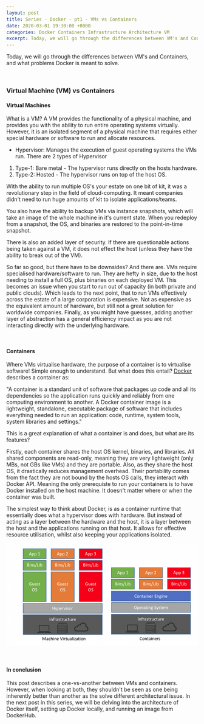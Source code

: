 ```yaml
---
layout: post
title: Series - Docker - pt1 - VMs vs Containers
date: 2020-03-01 19:30:00 +0000
categories: Docker Containers Infrastructure Architecture VM
excerpt: Today, we will go through the differences between VM's and Containers, and what problems Docker is meant to solve.
---
```


Today, we will go through the differences between VM's and Containers, and what problems Docker is meant to solve.

<br>

### Virtual Machine (VM) vs Containers

#### Virtual Machines
What is a VM? A VM provides the functionality of a physical machine, and provides you with the ability to run entire operating systems virtually. However, it is an isolated segment of a physical machine that requires either special hardware or software to run and allocate resources.

- Hypervisor: Manages the execution of guest operating systems the VMs run. There are 2 types of Hypervisor
1. Type-1: Bare metal - The hypervisor runs directly on the hosts hardware.
2. Type-2: Hosted - The hypervisor runs on top of the host OS.

With the ability to run multiple OS's your estate on one bit of kit, it was a revolutionary step in the field of cloud-computing. It meant companies didn't need to run huge amounts of kit to isolate applications/teams. 

You also have the ability to backup VMs via instance snapshots, which will take an image of the whole machine in it's current state. When you redeploy from a snapshot, the OS, and binaries are restored to the point-in-time snapshot.

There is also an added layer of security. If there are questionable actions being taken against a VM, it does not effect the host (unless they have the ability to break out of the VM).

So far so good, but there have to be downsides? And there are. VMs require specialised hardware/software to run. They are hefty in size, due to the host needing to install a full OS, plus binaries on each deployed VM. This becomes an issue when you start to run out of capacity (in both private and public clouds). Which leads to the next point, that to run VMs effectively across the estate of a large corporation is expensive. Not as expensive as the equivalent amount of hardware, but still not a great solution for worldwide companies. Finally, as you might have guesses, adding another layer of abstraction has a general efficiency impact as you are not interacting directly with the underlying hardware.

<br>

#### Containers
Where VMs virtualise hardware, the purpose of a container is to virtualise software! Simple enough to understand. But what does this entail? [Docker](https://www.docker.com/resources/what-container) describes a container as:

"A container is a standard unit of software that packages up code and all its dependencies so the application runs quickly and reliably from one computing environment to another. A Docker container image is a lightweight, standalone, executable package of software that includes everything needed to run an application: code, runtime, system tools, system libraries and settings."

This is a great explanation of what a container is and does, but what are its features?

Firstly, each container shares the host OS kernel, binaries, and libraries. All shared components are read-only, meaning they are very lightweight (only MBs, not GBs like VMs) and they are portable. Also, as they share the host OS, it drastically reduces management overhead. Their portability comes from the fact they are not bound by the hosts OS calls, they interact with Docker API. Meaning the only prerequiste to run your containers is to have Docker installed on the host machine. It doesn't matter where or when the container was built.

The simplest way to think about Docker, is as a container runtime that essentially does what a hypervisor does with hardware. But instead of acting as a layer between the hardware and the host, it is a layer between the host and the applications running on that host. It allows for effective resource utilisation, whilst also keeping your applications isolated.


![VM and container architecture](/assets/blog_images/vms_containers-2020-03-01.png)

<br>

#### In conclusion
This post describes a one-vs-another between VMs and containers. However, when looking at both, they shouldn't be seen as one being inherently better than another as the solve different architectural issue. In the next post in this series, we will be delving into the architecture of Docker itself, setting up Docker locally, and running an image from DockerHub.
